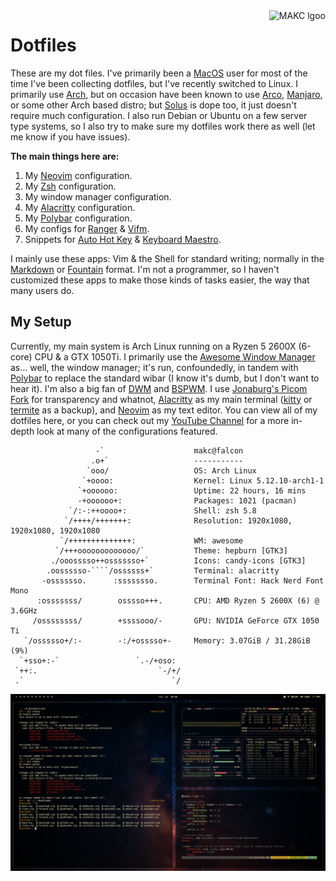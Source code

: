 <a href="https://makc.co">
    <img src="https://makccr.github.io/images/github-header.svg" alt="MAKC lgoo" title="MAKC" align="right" height="60" />
</a>

# Dotfiles
These are my dot files. I've primarily been a [MacOS](https://apple.com/macos/) user for most of the time I've been collecting dotfiles, but I've recently switched to Linux. I primarily use [Arch](https://www.archlinux.org), but on occasion have been known to use [Arco](https://arcolinux.com/), [Manjaro](https://manjaro.org), or some other Arch based distro; but [Solus](https://getsol.us) is dope too, it just doesn't require much configuration. I also run Debian or Ubuntu on a few server type systems, so I also try to make sure my dotfiles work there as well (let me know if you have issues).

**The main things here are:**
1. My [Neovim](https://neovim.io/) configuration. 
2. My [Zsh](https://www.zsh.org/) configuration.
3. My window manager configuration.
4. My [Alacritty](https://github.com/alacritty/alacritty) configuration.
5. My [Polybar](https://polybar.github.io/) configuration.
6. My configs for [Ranger](https://github.com/ranger/ranger) & [Vifm](https://github.com/vifm/vifm).
7. Snippets for [Auto Hot Key](https://www.autohotkey.com/) & [Keyboard Maestro](https://www.keyboardmaestro.com/main/). 

I mainly use these apps: Vim & the Shell for standard writing; normally in the [Markdown](https://www.markdownguide.org/) or [Fountain](https://fountain.io/) format. I'm not a programmer, so I haven't customized these apps to make those kinds of tasks easier, the way that many users do.

## My Setup
Currently, my main system is Arch Linux running on a Ryzen 5 2600X (6-core) CPU & a GTX 1050Ti. I primarily use the [Awesome Window Manager](https://github.com/awesomeWM/awesome) as... well, the window manager; it's run, confoundedly, in tandem with [Polybar](https://github.com/polybar/polybar) to replace the standard wibar (I know it's dumb, but I don't want to hear it). I'm also a big fan of [DWM](https://dwm.suckless.org/) and [BSPWM](https://github.com/baskerville/bspwm). I use [Jonaburg's Picom Fork](https://github.com/jonaburg/picom) for transparency and whatnot, [Alacritty](https://github.com/alacritty/alacritty) as my main terminal ([kitty](https://github.com/kovidgoyal/kitty) or [termite](https://github.com/thestinger/termite) as a backup), and [Neovim](https://github.com/neovim/neovim) as my text editor. You can view all of my dotfiles here, or you can check out my [YouTube Channel](https://www.youtube.com/channel/UCWh6YtclgTAzReTASc4uSKw) for a more in-depth look at many of the configurations featured.

```
                   -`                    makc@falcon
                  .o+`                   -----------
                 `ooo/                   OS: Arch Linux
                `+oooo:                  Kernel: Linux 5.12.10-arch1-1
               `+oooooo:                 Uptime: 22 hours, 16 mins
               -+oooooo+:                Packages: 1021 (pacman)
             `/:-:++oooo+:               Shell: zsh 5.8
            `/++++/+++++++:              Resolution: 1920x1080, 1920x1080, 1920x1080
           `/++++++++++++++:             WM: awesome
          `/+++ooooooooooooo/`           Theme: hepburn [GTK3]
         ./ooosssso++osssssso+`          Icons: candy-icons [GTK3]
        .oossssso-````/ossssss+`         Terminal: alacritty
       -osssssso.      :ssssssso.        Terminal Font: Hack Nerd Font Mono
      :osssssss/        osssso+++.       CPU: AMD Ryzen 5 2600X (6) @ 3.6GHz
     /ossssssss/        +ssssooo/-       GPU: NVIDIA GeForce GTX 1050 Ti
   `/ossssso+/:-        -:/+osssso+-     Memory: 3.07GiB / 31.28GiB (9%)
  `+sso+:-`                 `.-/+oso:
 `++:.                           `-/+/
 .`                                 `/
```

![Screenshot](https://raw.githubusercontent.com/makccr/dot/master/images/desktop.jpg)
